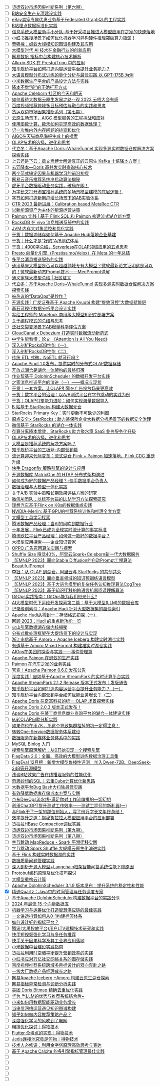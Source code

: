 - [ ] [货运双边市场因果推断系列（第六期）](https://mp.weixin.qq.com/s/S2KtS8DzjLJZL9yFrlWC9A)
- [ ] [B站安全生产专项建设实践](https://mp.weixin.qq.com/s/tj1PEUWAyRZ1QzeW_oCWfg)
- [ ] [eBay卖家专属优惠业务基于Federated GraphQL的工程实践](https://mp.weixin.qq.com/s/FEpD178w05c0FJ8Comcgig)
- [ ] [B站埋点数据标准化实践](https://mp.weixin.qq.com/s/eCoRknw_0aAJxG4I7ATasw)
- [ ] [信息系统大模型助手小分队-基于好采项目推进大模型应用在之家的快速落地](https://mp.weixin.qq.com/s/5fD-qjm-h8V4ubB3dEhVog)
- [ ] [小红书推搜场景下如何优化机器学习异构硬件推理突破算力瓶颈！](https://mp.weixin.qq.com/s/y_RynL1X8BIeDTNsO79e5g)
- [ ] [贾强槐：蚂蚁大规模知识图谱构建及其应用](https://mp.weixin.qq.com/s/K1nOcIa5yLwVCfGOPSrzMw)
- [ ] [大模型时代 AI 技术在金融行业的创新应用](https://mp.weixin.qq.com/s/WuaHizHKNIsEy9aAF2i2Hg)
- [ ] [网易数帆 指标中台构建核心技术解析](https://mp.weixin.qq.com/s/nnkQkt3BKAXZh9xhnW3ogg)
- [ ] [​Alluxio SDK 在 Presto/Trino 中的应用](https://mp.weixin.qq.com/s/SUa458KsILtPynRlridXMg)
- [ ] [知乎舰桥平台如何打造内容运营平台提升业务能力？](https://mp.weixin.qq.com/s/MPuS_usZW0p52HbP2gmJTQ)
- [ ] [大语言模型分布式训练的量化分析与最佳实践,以 GPT-175B 为例](https://mp.weixin.qq.com/s/bvF50XRaA9cO2O4oB31kbg)
- [ ] [小米数据生产平台的产品设计方法与实践](https://mp.weixin.qq.com/s/eOHh-r4bQi89GFs-LFgMSw)
- [ ] [降本不增“笑”的正确打开方式](https://mp.weixin.qq.com/s/Dv0DG6H0-_bKnSRjI21aTA)
- [ ] [Apache Celeborn 社区的今天和明天](https://mp.weixin.qq.com/s/YkcoL_F08F3guk_pmqDRAg)
- [ ] [如何看待大数据云原生发展之路--观 2023 云栖大会有感](https://mp.weixin.qq.com/s/eE-lMOLctpW95ljdLmY6AA)
- [ ] [百度视频推荐跨域多目标预估与融合的实践和思考](https://mp.weixin.qq.com/s/YXPmZn3ujbBavFsmnf5Vzw)
- [ ] [货运双边市场因果推断系列（第七期）](https://mp.weixin.qq.com/s/rN_1HDYuu2w627LE0ocI7A)
- [ ] [云原生场景下，AIGC 模型服务的工程挑战和应对](https://mp.weixin.qq.com/s/DAcMF24zOxz3zq-foh2CNw)
- [ ] [使用函数计算，数禾如何实现高效的数据处理？](https://mp.weixin.qq.com/s/hNS04DZ5RsZWWWofNA1odQ)
- [ ] [记一次堆内外内存问题的排查和优化](https://mp.weixin.qq.com/s/yeqEIXZx4CMNqfyAGxnHMQ)
- [ ] [AIGC在天猫商品海报生成上的探索](https://mp.weixin.qq.com/s/_CkkqoWmHDZ0YqAhmAhL1A)
- [ ] [OLAP技术的选择，进化和思考](https://mp.weixin.qq.com/s/_QVUvj3VQq-gxkPhNS7J9g)
- [ ] [代立冬：基于Apache Doris+WhaleTunnel 实现多源实时数据仓库解决方案探索实践](https://mp.weixin.qq.com/s/O_KoGl9aMbsJ7uf0wSDA6Q)
- [ ] [上云还是下云：章文嵩博士解读真正的云原生 Kafka 十倍降本方案！](https://mp.weixin.qq.com/s/rmGoamqBnMPlrylDeSwgEA)
- [ ] [去冗降本—Doris 高并发实时查询核心技术](https://mp.weixin.qq.com/s/MO6mUeTgxLkKP5PseRBE2w)
- [ ] [两个范式搞定因果与机器学习的前沿初探](https://mp.weixin.qq.com/s/6IIQlY4BHcjje1k-C3YH4g)
- [ ] [网易云音乐推荐系统冷启动算法揭秘](https://mp.weixin.qq.com/s/ch4SC_pDsrlHVJZo8vN9Lg)
- [ ] [虎牙平台数据驱动业务实践，破局在即！](https://mp.weixin.qq.com/s/LeuVo03AB3jdf7QGuQUEVQ)
- [ ] [万字长文打开淘宝推荐系统的多场景模型建模的底层逻辑！](https://mp.weixin.qq.com/s/nahwEiSaVuBBSbhNn3LBCw)
- [ ] [字节如何打造新用户增长场景下的AB实验体系](https://mp.weixin.qq.com/s/O_aUsGnzurva0pIxaQFqpw)
- [ ] [CTR 2023 最新进展：Calibration based MetaRec CTR](https://mp.weixin.qq.com/s/6DiE5VYJGA_2NAtuSh_okw)
- [ ] [以新能源资产为主体的能源运营决策](https://mp.weixin.qq.com/s/2IWB-_kNh1HcVBQff_O7Dg)
- [ ] [Paimon 实践 | 基于 Flink SQL 和 Paimon 构建流式湖仓新方案](https://mp.weixin.qq.com/s/9a_RfZWv-DxH2AiDT09VNw)
- [ ] [RocksDB 在 vivo 消息推送系统中的实践](https://mp.weixin.qq.com/s/Ejc1Iqc9zgzaZVsxDn-ZYA)
- [ ] [JVM 内存大对象监控和优化实践](https://mp.weixin.qq.com/s/qfsY7fk_-rMdXPGYb766PA)
- [ ] [干货｜数据湖储存如何基于 Apache Hudi落地企业基建](https://mp.weixin.qq.com/s/sI48LzrGev0eUD_vh8ES-Q)
- [ ] [干货｜什么才是“好的”A/B测试体系](https://mp.weixin.qq.com/s/E62I2YUUVXMDvM0gND1rzA)
- [ ] [干货｜4000字总结，Serverless在OLAP领域应用的五点思考](https://mp.weixin.qq.com/s/A9fdEZdKV0H6thxwYEL48g)
- [ ] [Presto 向量化引擎（Prestissimo/Velox）在 Meta 的一年总结](https://mp.weixin.qq.com/s/5mswJXHOo9jQa4h9zTMDyg)
- [ ] [多平台消息推送服务的实践](https://mp.weixin.qq.com/s/X52RuVopbVzoncH5MY2xQQ)
- [ ] [通用基座大模型是否可以超越领域专有大模型？微软最新论文证明这是可以的！微软最新动态Prompt技术——MedPrompt详解](https://mp.weixin.qq.com/s/afqW9pmRWuUyOSeSvljv-A)
- [ ] [通义家族大模型总结 | 社区征文](https://developer.volcengine.com/articles/7310124050105171979)
- [ ] [代立冬：基于Apache Doris+WhaleTunnel 实现多源实时数据仓库解决方案探索实践](https://mp.weixin.qq.com/s/O_KoGl9aMbsJ7uf0wSDA6Q)
- [ ] [被热议的“DataOps”是炒作？](被热议的“DataOps”是炒作？)
- [ ] [开源实践 | 广发证券基于 Apache Kyuubi 构建“提效可控”大数据赋能层](https://mp.weixin.qq.com/s/8kRjrT993wAahttnn3gVrw)
- [ ] [基石可视化数据分析平台设计实践](https://mp.weixin.qq.com/s/Zhwzpm5C89esC7Ldk2HIoA)
- [ ] [写给工程师的 MacBook 商用级大模型知识库部署方案](https://mp.weixin.qq.com/s/43tPQui6i-WgLvuxlHWLsg)
- [ ] [关于编程模式的总结与思考](https://mp.weixin.qq.com/s/50yZW0gNgqwgnqSfjnRxDw)
- [ ] [泛社交裂变场景下AB增量科学评估方案](https://mp.weixin.qq.com/s/5PrbpX_Qvynn2b2WsotAxw)
- [ ] [CloudCanal x Debezium 打造实时数据流动新范式](https://mp.weixin.qq.com/s/YoxuoHijeyVSOWBx9603OA)
- [ ] [中学生能看懂：论文 《Attention Is All You Need》](https://mp.weixin.qq.com/s/AsXudqwzgGAw3mfa6zinmQ)
- [ ] [深入剖析RocksDB性能《一》](https://mp.weixin.qq.com/s/kfPkGpbre6ByCTYO0kxgHA)
- [ ] [深入剖析RocksDB性能《二》](https://mp.weixin.qq.com/s/kMzf1T3Ob7d3Lwe54hO5hQ)
- [ ] [传统 ETL 式微，NoETL 就可行吗？](https://mp.weixin.qq.com/s/8r1lmC96O1k4rZpIehiMvQ)
- [ ] [Apache Pinot 1.0发布，提供实时的分布式OLAP数据存储](https://mp.weixin.qq.com/s/_XE6b3j95aohaQNBd4FT4A)
- [ ] [开放式湖仓是湖仓一体架构的最终归宿](https://mp.weixin.qq.com/s/YxYxfK0kLsnS1QZM1aW44w)
- [ ] [作业帮基于 DolphinScheduler 的数据开发平台实践](https://mp.weixin.qq.com/s/VS9V2OWkPPDDDoulLP56YA)
- [ ] [之家消息推送平台的演进（一）——概况与现状](https://mp.weixin.qq.com/s/dQgf4CURPe1kAe1K8lIrNw)
- [ ] [干货｜一套方案，让OLAP引擎在广告投放场景更高效](https://mp.weixin.qq.com/s/OHIVUG02m-ZsPjcaUtaEZQ)
- [ ] [干货｜数字平台的治理：以A/B测试平台在字节跳动的实践为例](https://mp.weixin.qq.com/s/Zse8XOQ5kSndrcz8kfeKcQ)
- [ ] [干货｜OLAP引擎能力进阶：如何实现海量数据导入](https://mp.weixin.qq.com/s/j53rpVdS9T7nGqu7Q3LR8A)
- [ ] [B 站基于 StarRocks 构建大数据元仓](https://mp.weixin.qq.com/s/B5oOsBp7gBBg_ragvDVYYg)
- [ ] [StarRocks Primary Key：实时更新不可缺少的利器](https://mp.weixin.qq.com/s/GG7_PnrwTrMbz82-69Y-Pg)
- [ ] [原点安全× StarRocks : 助力某保险企业大数据分析场景下的数据安全治理](https://mp.weixin.qq.com/s/I3sP7G2fLCVUsxZX6ImmGQ)
- [ ] [微信基于 StarRocks 的湖仓一体实践](https://mp.weixin.qq.com/s/dnI8_7Q5oq4dFPg_wwe-bw)
- [ ] [存算分离降本增效，StarRocks 助力聚水潭 SaaS 业务服务化升级](https://mp.weixin.qq.com/s/x6XUV0Y031PkdJJ-WPO85g)
- [ ] [OLAP技术的选择，进化和思考](https://mp.weixin.qq.com/s/8UD4ozGKFblasen-lr_2nw)
- [ ] [大模型是推荐系统的解决方案吗？](https://mp.weixin.qq.com/s/QxLtklDiPksqwfoLtw3jOA)
- [ ] [知乎舰桥平台的三板斧-内部营销篇](https://mp.weixin.qq.com/s/CExn_7W7CJgVbBVaMouwOQ)
- [ ] [流计算迎来代际变革：流式湖仓 Flink + Paimon 加速落地、Flink CDC 重磅升级](https://mp.weixin.qq.com/s/8EEV0hBwQk0Trzu0jynMgQ)
- [ ] [快手 Dragonfly 策略引擎的设计与应用](https://mp.weixin.qq.com/s/rFwZxLoStvi3MMxb6Mhxqg)
- [ ] [开源数据库 MatrixOne 的 HTAP 分布式架构演进](https://mp.weixin.qq.com/s/PWtnTvgUBc4gDUw8r3ZG6A)
- [ ] [如何成为好的数据产品经理？-快手数据平台负责人](https://mp.weixin.qq.com/s/JJ1wO0PZmNIzxwNnOX66mg)
- [ ] [数据治理与大模型一体化实践](https://mp.weixin.qq.com/s/N2JJ6odsz2bhqEaT3kZakQ)
- [ ] [关于A/B 实验中策略长期效果评估方案的研究](https://mp.weixin.qq.com/s/DnBULGUOQzs_vzNqqvhgfg)
- [ ] [微信AI团队：以标签为锚的LLM学习方法探索研究](https://mp.weixin.qq.com/s/JR7CfZVqkealCHNI3PT0pA)
- [ ] [理想汽车基于Flink on K8s的数据集成实践](https://mp.weixin.qq.com/s/3qKMLS0U_IcWyiypuPPHPw)
- [ ] [NVIDIA-Merlin: 基于GPU的推荐系统训练和推理全套方案](https://mp.weixin.qq.com/s/AhR6KucBdR2PVykAjgPG9Q)
- [ ] [大模型工具学习探索](https://mp.weixin.qq.com/s/asK1rOCWmLYEok8pgSF7GQ)
- [ ] [腾讯数据产品经理：当AI的风吹到数据行业](https://mp.weixin.qq.com/s/dEBMYDzjVNrLiRvWiELAVQ)
- [ ] [十年发展，Flink已成为全球实时流计算的事实标准](https://mp.weixin.qq.com/s/fqUdnhfB4JQQbI4N5ju_Hw)
- [ ] [腾讯欧拉平台产品经理：如何做一款好的数据平台？](https://mp.weixin.qq.com/s/uC77r2UMBbiby5Pwow0ZAA)
- [ ] [大模型应用探索——企业知识管家](https://mp.weixin.qq.com/s/CvzcNzKJncrr4ypFJDZqow)
- [ ] [OPPO 广告召回算法实践与探索](https://mp.weixin.qq.com/s/4TtGHY3Rc9Ui_1jkOKSx5Q)
- [ ] [Shuffle Size 降低40%，阿里云Spark+Celeborn新一代大数据服务](https://mp.weixin.qq.com/s/ae_NdQFqenk_iBzNj38xKw)
- [ ] [【EMNLP 2023】面向Stable Diffusion的自动Prompt工程算法BeautifulPrompt](https://mp.weixin.qq.com/s/ALvG_GRddWv3apLL9hh9Kw)
- [ ] [李钰：从 OLAP 到湖仓，阿里云与 StarRocks 的共创共荣](https://mp.weixin.qq.com/s/TMY8qjGrz51D2SAzXdttmg)
- [ ] [【EMNLP 2023】面向垂直领域的知识预训练语言模型](https://mp.weixin.qq.com/s/lEJIzj3jLCYIhmC7z1thpg)
- [ ] [【EMNLP 2023】基于大语言模型的复杂任务认知推理算法CogTree](https://mp.weixin.qq.com/s/8T6W6qXifajz22vkvYitcA)
- [ ] [【EMNLP 2023】基于知识迁移的跨语言机器阅读理解算法](https://mp.weixin.qq.com/s/ss_YsMIpHCfpK3xB7ilCPQ)
- [ ] [GitOps实践指南：GitOps能为我们带来什么?](https://mp.weixin.qq.com/s/eOK84_8upSWPM6O-Oz5Q7A)
- [ ] [AI大模型时代下运维开发探索第二篇：基于大模型(LLM)的数据仓库](https://mp.weixin.qq.com/s/G_rBEZh1Pb4FZ3tVOk0RUw)
- [ ] [记录级别索引：Apache Hudi 针对大型数据集的超快索引](https://mp.weixin.qq.com/s/E8GOANEgQD_Jooi0GJh_1Q)
- [ ] [Apache Hudi从零到一：存储格式初探（一）](https://mp.weixin.qq.com/s/mBHQj0ttOxBoW1zVjXHoSw)
- [ ] [回顾 2023：Hudi 的重点新功能一览](https://mp.weixin.qq.com/s/_tTYgklj7YPCLDc0VBfhUA)
- [ ] [火山引擎数据湖存储内核揭秘](https://mp.weixin.qq.com/s/KtO5RxkR2dEoA_ujhQ4gYw)
- [ ] [分布式批处理框架在大促场景下的设计与实现](https://mp.weixin.qq.com/s/EIOxepaPcMKJl7C-xUMc4A)
- [ ] [浙江电信基于 Amoro + Apache Iceberg 构建实时湖仓实践](https://mp.weixin.qq.com/s/81TlXOyhs5VoF0BHCkDv8A)
- [ ] [有道基于 Amoro Mixed Format 构建准实时湖仓实践](https://mp.weixin.qq.com/s/1L_thp6bCDhzj4QCptTuzg)
- [ ] [AIOps在美团的探索与实践——事件管理篇](https://mp.weixin.qq.com/s/9U7PKSt60AbRx7Ngud0Qxg)
- [ ] [Apache Paimon 在蚂蚁的生产实践](https://mp.weixin.qq.com/s/B9OXKPWy7txZ56IzthbpHA)
- [ ] [Paimon 在汽车之家的业务实践](https://mp.weixin.qq.com/s/wGZJ7H5Y6IBUtUO1qLW-qg)
- [ ] [官宣｜Apache Paimon 0.6.0 发布公告](https://mp.weixin.qq.com/s/pM1sBckNXLHesbRxOai4tw)
- [ ] [深度实践 | 自如基于Apache StreamPark 的实时计算平台实践](https://mp.weixin.qq.com/s/G7VZYfkJMzU6TfvaUMldSQ)
- [ ] [Apache StreamPark 2.1.2 Release 版本正式发布｜发版通告](https://mp.weixin.qq.com/s/z-Wjlxydo-pxQBJ0tElgsg)
- [ ] [知乎舰桥平台如何打造内容运营平台提升业务能力？（一）](https://mp.weixin.qq.com/s/RIXum_BxvEGR-0rwGOTGQQ)
- [ ] [知乎舰桥平台内部营销平台如何赋能业务增长？（二）](https://mp.weixin.qq.com/s/BJSjfxtbRfVplfbo7Px47Q)
- [ ] [Apache Doris 在奇富科技的统一 OLAP 场景探索实践](https://mp.weixin.qq.com/s/lPzextnggdSXjP93CeE4eA)
- [ ] [Apache Doris 2.0.3 版本正式发布！](https://mp.weixin.qq.com/s/XarsdNHGdikFsRG_qTJVmg)
- [ ] [Apache Doris 在某工商信息商业查询平台的湖仓一体建设实践](https://mp.weixin.qq.com/s/nKJb_TShlhwREj2SSYpJXQ)
- [ ] [转转OLAP自助分析实践](https://mp.weixin.qq.com/s/OMG27c5KQZCUpngZAeKQ9w)
- [ ] [如果你也在用ZK，那这个导致集群挂掉的坑一定得注意！](https://mp.weixin.qq.com/s/zt48Rd5DqbvMb6KeBSAJrg)
- [ ] [转转One-Service数据服务体系建设](https://mp.weixin.qq.com/s/Ek2BhSiJrhBl8RRUrZrskQ)
- [ ] [数据服务在新媒体业务体系中的实践](https://mp.weixin.qq.com/s/MQYlS9rKpsM4-sVei6aJqw)
- [ ] [MySQL Binlog 入门](https://mp.weixin.qq.com/s/SwJvCLni5Q2ydREYNpauJg)
- [ ] [搜索引擎原理解析：从0开始实现一个搜索引擎](https://mp.weixin.qq.com/s/Zm3bRKytpZvb_ZLHuAhUOw)
- [ ] [FlagData 2.0：全面、高效的大模型训练数据治理工具集](https://mp.weixin.qq.com/s/O79lz9zIVfsiEJSXh50zlQ)
- [ ] [FlagEval 12月榜｜新增大模型鲁棒性评测，加入Qwen-72B、DeepSeek-34B等开源模型](https://mp.weixin.qq.com/s/qsSkR5HE3gUVS4PjU4SKmg)
- [ ] [浅谈B站效果广告在线推理服务的性能优化](https://mp.weixin.qq.com/s/xnSNs-v27MGZd9q1ZvE4lQ)
- [ ] [奇思妙想的SQL｜去重Cube计算优化新思路](https://mp.weixin.qq.com/s/HdIGAHcULs83N2hC3mqz0w)
- [ ] [大数据平台Bug Bash大扫除最佳实践](https://mp.weixin.qq.com/s/rT9Tv9NMEJzwVGKrpDCsVg)
- [ ] [有效降低数据库存储成本方案与实践](https://mp.weixin.qq.com/s/vW7p4ucCAqg75EwaYVN91w)
- [ ] [京东DevOps流水线-满足你对工作流编排的一切幻想](https://mp.weixin.qq.com/s/rAJbqNR6TlAAr-djfFRdnA)
- [ ] [利用ChatGPT提升测试工作效率——测试工程师的新利器(一)](https://mp.weixin.qq.com/s/YoMUzfL-wqWwm77DlKex-Q)
- [ ] [与Flink干了一架的那位创始人，写了份万字长文年终总结！](https://mp.weixin.qq.com/s/xOaEXww9LaZFn6Fmwi-BFQ)
- [ ] [效率提升之道：揭秘货拉拉大模型应用平台的应用部署](https://mp.weixin.qq.com/s/7pqkQWSXdYXJwnh-0e2LUw)
- [ ] [货拉拉HBase Compaction调优实践](https://mp.weixin.qq.com/s/LRxgTOYSEu02KOcNU0Ls7g)
- [ ] [货运双边市场因果推断系列（第九期）](https://mp.weixin.qq.com/s/a2SlhnqLk_mDecoTE9injA)
- [ ] [货运双边市场因果推断系列（第八期）](https://mp.weixin.qq.com/s/pbb7Q7yvgEA5YPEDHrQPWQ)
- [ ] [字节跳动 MapReduce - Spark 平滑迁移实践](https://mp.weixin.qq.com/s/1_EmOD1L9aEdfS-FaXJzng)
- [ ] [字节跳动 Spark Shuffle 大规模云原生化演进实践](https://mp.weixin.qq.com/s/ohubEgwFpyzVYboY-0dX5A)
- [ ] [基于 Flink 构建实时数据湖的实践](https://mp.weixin.qq.com/s/uA8RHOGq5ZG0oXMRgsX7Hw)
- [ ] [数据质量问题管理实践](https://mp.weixin.qq.com/s/7d2By7pOhcdTtnIDY9I6gw)
- [ ] [深入剖析开源大模型+Langchain框架智能问答系统性能下降原因](https://mp.weixin.qq.com/s/r3eudkgXxXi7Qk36PGdAow)
- [ ] [Protobuf编码原理及优化技巧探讨](https://mp.weixin.qq.com/s/hAfrPlPD2KBCWxpIuGkQTQ)
- [ ] [大模型重构云计算](https://mp.weixin.qq.com/s/e9dUN575S_DWCcpEhRHrTQ)
- [ ] [Apache DolphinScheduler 3.1.9 版本发布：提升系统的稳定性和性能](https://mp.weixin.qq.com/s/Mg1tcGC3SG6D64UAdJ_Alw)
- [x] [精通Quartz：Java中的时间管理与任务调度专家](https://smartsi.blog.csdn.net/article/details/140421084)
- [ ] [基于Apache DolphinScheduler构建数据平台的实践分享](https://mp.weixin.qq.com/s/fat7E7GTWx1MJfKIGn4y4g)
- [ ] [2024 年最佳 15 个向量数据库](https://mp.weixin.qq.com/s/7jpA2CG_kgN6JS7e_hS3Ng)
- [ ] [机器学习与运筹优化打造智慧供应链的最佳实践](https://mp.weixin.qq.com/s/FNowpVGFdA2Ig2STwtZNTA)
- [ ] [一文讲透抖音如何从0-1构建标签体系](https://mp.weixin.qq.com/s/PB8P50Xu_0ROG18pX-1CIw)
- [ ] [如何设计好的指标平台？](https://mp.weixin.qq.com/s/qu8eyUW0mq8ctOJfaWf0IA)
- [ ] [腾讯(大禹投放平台)用户LTV建模技术研究和实践](https://mp.weixin.qq.com/s/KLRY5ATWd-fgqoWhjUdrPQ)
- [ ] [快手短视频强化学习与多任务推荐](https://mp.weixin.qq.com/s/3IEow_CoppfODqk2GnBZZg)
- [ ] [快手关于因果科学及其工业界应用落地](https://mp.weixin.qq.com/s/v6gADqCiav8T9-xiOd3Aeg)
- [ ] [小米数据中台建设实践指南](https://mp.weixin.qq.com/s/xGBnK09qEcOpdkT3Cm0_0Q)
- [ ] [货拉拉利用时空熵平衡提升营销效率的实践](https://mp.weixin.qq.com/s/T5OJCQDcQEinN6SdNUjpHA)
- [ ] [小红书应对万亿社交网络关系的图存储实践](https://mp.weixin.qq.com/s/lWb-xbLmnCuInVr_2YRHzw)
- [ ] [百度视频推荐系统跨域多目标设计的双向奔赴之路](https://mp.weixin.qq.com/s/FL5ywA5n-2oKg1Qb58EmUw)
- [ ] [一线大厂数据产品经理成长之路](https://mp.weixin.qq.com/s/SURE76SZ-WKEpXdqCWV0ZQ)
- [ ] [网易Apache Iceberg +Amoro 构建云原生湖仓探索](https://mp.weixin.qq.com/s/6DDpG0OlXyfsKI5-WtLXEQ)
- [ ] [网易指标异常检测与诊断分析实践](https://mp.weixin.qq.com/s/DMHcNi5CDE8q1vtEGIL2rw)
- [ ] [美团 Doris Bitmap 精确去重优化实践](https://mp.weixin.qq.com/s/XNWVb4CMPCAZfEBWRPROyQ)
- [ ] [华为 当LLM的优势与推荐系统结合后~](https://mp.weixin.qq.com/s/jTl3E_dXHIAFl_cLv09hyg)
- [ ] [小米如何用数据智能驱动业务增长](https://mp.weixin.qq.com/s/YumkyL3pSsXNAtJiQSZrmg)
- [ ] [当电信网络运营遇见知识图谱构建](https://mp.weixin.qq.com/s/Qf4nl8Vtcex48uyX4qU39Q)
- [ ] [知乎如何做内容推荐策略产品？](https://mp.weixin.qq.com/s/U3Vlk5ww9agXwt9YYILFSA)
- [ ] [深度强化学习的风吹到了电网](https://mp.weixin.qq.com/s/5cMLxdrjYKXB6hP0J5wMnw)
- [ ] [粗排优化探讨｜得物技术](https://mp.weixin.qq.com/s/JX8adK0y-AtsoRRxx4734Q)
- [ ] [Flutter 全埋点的实现｜得物技术](https://mp.weixin.qq.com/s/Hyb_iOhhmbCZOPxdZ0BsQw)
- [ ] [Jedis连接池究竟是何物｜得物技术](https://mp.weixin.qq.com/s/uViexC4axiDkt9w75io3Rw)
- [ ] [技术人必修课：利用金字塔原理高效思考与表达](https://mp.weixin.qq.com/s/TNG-1SOMXH4vm8gRQ-XP9A)
- [ ] [基于 Apache Calcite 的多引擎指标管理最佳实践](https://mp.weixin.qq.com/s/nb9PhqzjhqvZTVR7j8aR4Q)
- [ ] []()
- [ ] []()
- [ ] []()
- [ ] []()
- [ ] []()
